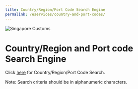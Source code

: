 ```yaml
---
title: Country/Region/Port Code Search Engine
permalink: /eservices/country-and-port-codes/
---
```


![Singapore Customs](https://www.tradenet.gov.sg/tradenet/resources/images/sc_masthead.gif?ctoken=YGNP-L9DN-P1FL-QE9G-ATQ5-EGXM-B49S-8PU6)

# Country/Region and Port code Search Engine

Click [here](https://www.tradenet.gov.sg/tradenet/portlets/search/searchCountryPort/searchInitCountryPort.do) for Country/Region/Port Code Search.

Note: Search criteria should be in alphanumeric characters.
